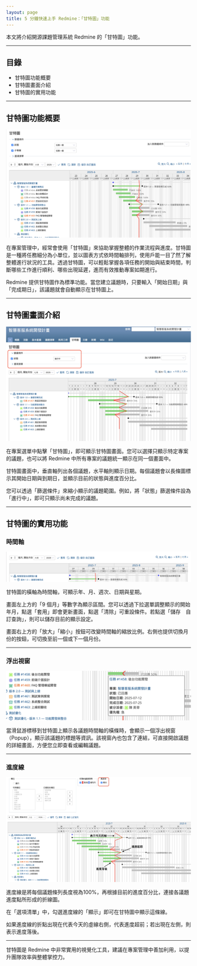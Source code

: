 ```yaml
---
layout: page
title: 5 分鐘快速上手 Redmine：「甘特圖」功能
---
```


本文將介紹開源課題管理系統 Redmine 的「甘特圖」功能。

---

## 目錄

- 甘特圖功能概要  
- 甘特圖畫面介紹  
- 甘特圖的實用功能  

---

## 甘特圖功能概要

![](images/gantt-chart-01@2x.png)

在專案管理中，經常會使用「甘特圖」來協助掌握整體的作業流程與進度。甘特圖是一種將任務細分為小單位，並以圖表方式依時間軸排列，使用戶能一目了然了解整體進行狀況的工具。透過甘特圖，可以輕鬆掌握各項任務的開始與結束時間，判斷哪些工作進行順利、哪些出現延遲，進而有效推動專案如期進行。

Redmine 提供甘特圖作為標準功能。當您建立議題時，只要輸入「開始日期」與「完成期日」，該議題就會自動顯示在甘特圖上。

---

## 甘特圖畫面介紹


![](images/gantt-chart-02@2x.png)

在專案選單中點擊「甘特圖」，即可顯示甘特圖畫面。您可以選擇只顯示特定專案的議題，也可以將 Redmine 中所有專案的議題統一顯示在同一個畫面中。

甘特圖畫面中，垂直軸列出各個議題，水平軸則顯示日期。每個議題會以長條圖標示其開始日期與到期日，並顯示目前的狀態與進度百分比。

您可以透過「篩選條件」來縮小顯示的議題範圍。例如，將「狀態」篩選條件設為「進行中」，即可只顯示尚未完成的議題。

---

## 甘特圖的實用功能

### 時間軸

![](images/gantt-chart-03@2x.png)

甘特圖的橫軸為時間軸，可顯示年、月、週次、日期與星期。

畫面左上方的「9 個月」等數字為顯示區間。您可以透過下拉選單調整顯示的開始年月，點選「套用」即會更新畫面，點選「清除」可重設條件。若點選「儲存　自訂查詢」，則可以儲存目前的顯示設定。

畫面右上方的「放大」「縮小」按鈕可改變時間軸的縮放比例。右側也提供切換月份的按鈕，可切換至前一個或下一個月份。

---

### 浮出視窗

![](images/gantt-chart-04@2x.png)

當滑鼠游標移到甘特圖上顯示各議題時間軸的橫條時，會顯示一個浮出視窗（Popup），顯示該議題的標題等資訊。該視窗內也包含了連結，可直接開啟議題的詳細畫面，方便您立即查看或編輯議題。

---

### 進度線

![](images/gantt-chart-05@2x.png)

進度線是將每個議題條列長度視為100%，再根據目前的進度百分比，連接各議題進度點所形成的折線圖。

在「選項清單」中，勾選進度線的「顯示」即可在甘特圖中顯示這條線。

如果進度線的折點出現在代表今天的虛線右側，代表進度超前；若出現在左側，則表示進度落後。

---

甘特圖是 Redmine 中非常實用的視覺化工具，建議在專案管理中善加利用，以提升團隊效率與整體掌控力。
